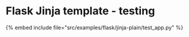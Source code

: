 # Flask Jinja template - testing

{% embed include file="src/examples/flask/jinja-plain/test_app.py" %}


